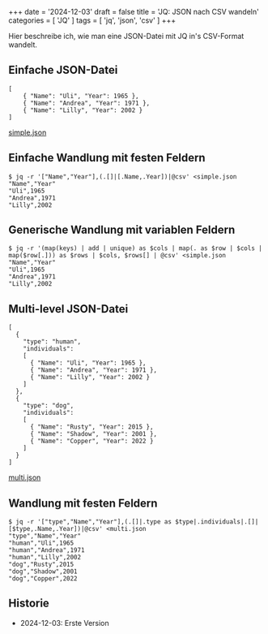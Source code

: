 +++
date = '2024-12-03'
draft = false
title = 'JQ: JSON nach CSV wandeln'
categories = [ 'JQ' ]
tags = [ 'jq', 'json', 'csv' ]
+++

<!--
JQ: JSON nach CSV wandeln
=========================
-->

Hier beschreibe ich, wie man eine JSON-Datei
mit JQ in's CSV-Format wandelt.

<!--more-->

Einfache JSON-Datei
-------------------

```
[
    { "Name": "Uli", "Year": 1965 },
    { "Name": "Andrea", "Year": 1971 },
    { "Name": "Lilly", "Year": 2002 }
]
```

[simple.json](simple.json)

Einfache Wandlung mit festen Feldern
------------------------------------

```
$ jq -r '["Name","Year"],(.[]|[.Name,.Year])|@csv' <simple.json 
"Name","Year"
"Uli",1965
"Andrea",1971
"Lilly",2002
```

Generische Wandlung mit variablen Feldern
-----------------------------------------

```
$ jq -r '(map(keys) | add | unique) as $cols | map(. as $row | $cols | map($row[.])) as $rows | $cols, $rows[] | @csv' <simple.json
"Name","Year"
"Uli",1965
"Andrea",1971
"Lilly",2002
```

Multi-level JSON-Datei
----------------------

```
[
  {
    "type": "human",
    "individuals":
    [
      { "Name": "Uli", "Year": 1965 },
      { "Name": "Andrea", "Year": 1971 },
      { "Name": "Lilly", "Year": 2002 }
    ]
  },
  {
    "type": "dog",
    "individuals":
    [
      { "Name": "Rusty", "Year": 2015 },
      { "Name": "Shadow", "Year": 2001 },
      { "Name": "Copper", "Year": 2022 }
    ]
  }
]
```

[multi.json](multi.json)

Wandlung mit festen Feldern
---------------------------

```
$ jq -r '["type","Name","Year"],(.[]|.type as $type|.individuals|.[]|[$type,.Name,.Year])|@csv' <multi.json
"type","Name","Year"
"human","Uli",1965
"human","Andrea",1971
"human","Lilly",2002
"dog","Rusty",2015
"dog","Shadow",2001
"dog","Copper",2022
```

Historie
--------

- 2024-12-03: Erste Version
